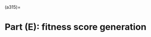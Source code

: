 (a315)=

# Part (E): fitness score generation

<!-- :::{note} -->
<!-- - under construction -->
<!-- - what the fuck is **it** -->
<!-- ::: -->
<!--  -->
<!-- Part (E) calls `Part_E_Asym.sh` if **it** is linear and -->
<!-- `/Loop_Parts/Part_E/Part_E_Curved.sh` if it is nonlinear. Now that AraSim -->
<!-- has successfully run, we want to take the data recorded and extract the fitness -->
<!-- scores. The fitness scores determine how well each specific antenna performed; -->
<!-- we can use this information to compare it with other antennas with different -->
<!-- parameters. This way, we can determine which antenna performed the best. The -->
<!-- AraSim data for each generation is concatenated into one text file, where each -->
<!-- AraSim antenna output is separated by a space. This data is fed into -->
<!-- fitnessScores.exe, which will generate an individual fitness score for each -->
<!-- antenna based on the effective volume of ice observed. Finally, gensData.py will -->
<!-- extract useful information from the fitness scores and write to -->
<!-- maxFitnessScores.csv and gensData.csv, which give results about which performed -->
<!-- the best. -->
<!--  -->
<!-- For NSECTIONS=1 it compiles fitnessFunction_ARA.cpp. For NSECTIONS\$>\$1 it -->
<!-- compiles fitnessFunction_ARA_Asym.cpp. Also, if we decide to evolve the -->
<!-- separation, we can do so, but only for NSECTIONS=1 and it would compile -->
<!-- fitnessFunction_ARA_Sep.cpp. The software knows which to compile and run -->
<!-- based on the settings indicated in Asym_XF_Loop.sh. Each of these determines -->
<!-- the maximum effective volume output by AraSim and uses this to figure out which -->
<!-- antennas should be parents for the next generation. -->
<!--  -->
<!-- One more thing to note is that this part is also set up to run an radius, -->
<!-- length, theta plotting software, but is not currently functional. This plotting -->
<!-- software would be better served for part (F) and should be transitioned there in -->
<!-- the future. -->
